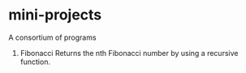 # mini-projects

A consortium of programs

1. Fibonacci
Returns the nth Fibonacci number by using a recursive function.
